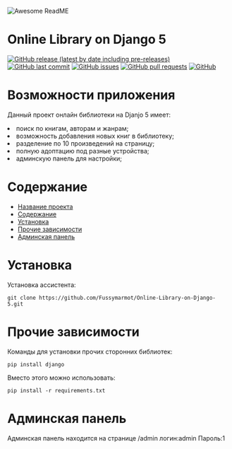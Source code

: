 ![Awesome ReadME]([https://i.yapx.ru/YUkSf.png](https://i.yapx.ru/YUkSf.png))

# Online Library on Django 5

[![GitHub release (latest by date including pre-releases)](https://img.shields.io/github/v/release/navendu-pottekkat/awesome-readme?include_prereleases)](https://img.shields.io/github/v/release/navendu-pottekkat/awesome-readme?include_prereleases)
[![GitHub last commit](https://img.shields.io/github/last-commit/navendu-pottekkat/awesome-readme)](https://img.shields.io/github/last-commit/navendu-pottekkat/awesome-readme)
[![GitHub issues](https://img.shields.io/github/issues-raw/navendu-pottekkat/awesome-readme)](https://img.shields.io/github/issues-raw/navendu-pottekkat/awesome-readme)
[![GitHub pull requests](https://img.shields.io/github/issues-pr/navendu-pottekkat/awesome-readme)](https://img.shields.io/github/issues-pr/navendu-pottekkat/awesome-readme)
[![GitHub](https://img.shields.io/github/license/navendu-pottekkat/awesome-readme)](https://img.shields.io/github/license/navendu-pottekkat/awesome-readme)

<h1>Возможности приложения</h1>
<p>Данный проект онлайн библиотеки на Djanjo 5 имеет:</p>
<li>поиск по книгам, авторам и жанрам;</li>
<li>возможность добавления новых книг в библиотеку;</li>
<li>разделение по 10 произведений на страницу;</li>
<li>полную адоптацию под разные устройства;</li>
<li>админскую панель для настройки;</li>



# Содержание
- [Название проекта](#Online-Library-on-Django-5)
- [Содержание](#содержание)
- [Установка](#установка)
- [Прочие зависимости](#прочие-зависимости)
- [Админская панель](#Админская-панель)

# Установка
Установка ассистента:
```shell
git clone https://github.com/Fussymarmot/Online-Library-on-Django-5.git
```

# Прочие зависимости
Команды для установки прочих сторонних библиотек:
```shell
pip install django

```
Вместо этого можно использовать:
```shell
pip install -r requirements.txt
```

# Админская панель
Админская панель находится на странице /admin
логин:admin
Пароль:1
